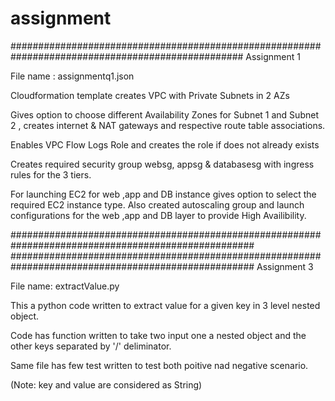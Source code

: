 # assignment

##################################################################################################
Assignment 1

File name : assignmentq1.json

Cloudformation template creates VPC with Private Subnets in 2 AZs 

Gives option to choose different Availability Zones for Subnet 1 and Subnet 2 , creates internet & NAT gateways and respective route table associations.

Enables VPC Flow Logs Role and creates the role if does not already exists

Creates required security group websg, appsg & databasesg with ingress rules for the 3 tiers.

For launching EC2 for web ,app and DB instance gives option to select the required EC2 instance type. Also created autoscaling group and launch configurations for the web ,app and DB layer to provide High Availibility.

####################################################################################################
####################################################################################################
Assignment 3

File name: extractValue.py

This a python code written to extract value for a given key in 3 level nested object.

Code has function written to take two input one a nested object and the other keys separated by '/' deliminator.

Same file has few test written to test both poitive nad negative scenario.

(Note: key and value are considered as String)





